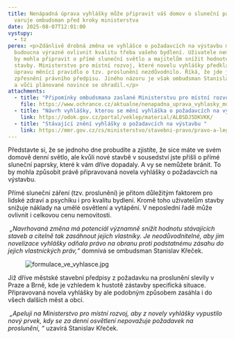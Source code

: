 ```yaml
---
title: Nenápadná úprava vyhlášky může připravit váš domov o sluneční paprsky,
  varuje ombudsman před kroky ministerstva
date: 2025-08-07T12:01:00
vystupy:
  - tz
perex: <p>Zdánlivě drobná změna ve vyhlášce o požadavcích na výstavbu může do
  budoucna výrazně ovlivnit kvalitu třeba vašeho bydlení. Uživatele nemovitosti
  by mohla připravit o přímé sluneční světlo a majitelům snížit hodnotu jejich
  stavby. Ministerstvo pro místní rozvoj, které novelu vyhlášky předkládá, navíc
  úpravu měnící pravidlo o tzv. proslunění nezdůvodnilo. Říká, že jde jen o
  zpřesnění právního předpisu. Jiného názoru je však ombudsman Stanislav Křeček
  a vůči plánované novince se ohradil.</p>
attachments:
  - title: "Připomínky ombudsmana zaslané Ministerstvu pro místní rozvoj "
    file: https://www.ochrance.cz/aktualne/nenapadna_uprava_vyhlasky_muze_pripravit_vas_domov_o_slunecni_paprsky_varuje_ombudsman_pred_kroky_ministerstva/35017-25_pripominky_vyhlaska_o_pozadavcich_na_vystavbu.pdf
  - title: "Návrh vyhlášky, kterou se mění vyhláška o požadavcích na výstavbu "
    link: https://odok.gov.cz/portal/veklep/material/ALBSDJ5DKVKK/
  - title: "Stávající znění vyhlášky o požadavcích na výstavbu "
    link: https://mmr.gov.cz/cs/ministerstvo/stavebni-pravo/pravo-a-legislativa/novy-stavebni-zakon/vyhlasky/navrh-vyhlasky-o-pozadavcich-na-vystavbu
---
```

<p>Představte si, že se jednoho dne probudíte a zjistíte, že sice máte ve svém domově denní světlo, ale kvůli nové stavbě v&nbsp;sousedství jste přišli o přímé sluneční paprsky, které k&nbsp;vám dříve dopadaly. A vy se nemůžete bránit. To by mohla způsobit právě připravovaná novela vyhlášky o požadavcích na výstavbu.</p>
<p>Přímé sluneční záření (tzv. proslunění) je přitom důležitým faktorem pro lidské zdraví a psychiku i pro kvalitu bydlení. Kromě toho uživatelům stavby snižuje náklady na umělé osvětlení a vytápění. V&nbsp;neposlední řadě může ovlivnit i celkovou cenu nemovitosti.</p>
<p>
<i>&nbsp;„Navrhovaná změna má potenciál významně snížit hodnotu stávajících staveb a citelně tak zasáhnout jejich vlastníky. Je neodůvodnitelné, aby jim novelizace vyhlášky odňala právo na obranu proti podstatnému zásahu do jejich vlastnických práv,“&nbsp;</i>domnívá se ombudsman Stanislav Křeček.&nbsp;</p>
<figure class="image">
<img src="https://www.ochrance.cz/aktualne/nenapadna_uprava_vyhlasky_muze_pripravit_vas_domov_o_slunecni_paprsky_varuje_ombudsman_pred_kroky_ministerstva/formulace_ve_vyhlasce.jpg" alt="formulace_ve_vyhlasce.jpg"></figure>
<p>Již dříve městské stavební předpisy z&nbsp;požadavku na proslunění slevily v Praze a Brně, kde je vzhledem k&nbsp;hustotě zástavby specifická situace. Připravovaná novela vyhlášky by ale podobným způsobem zasáhla i do všech dalších měst a obcí.&nbsp;</p>
<p>
<i>&nbsp;„Apeluji na Ministerstvo pro místní rozvoj, aby z&nbsp;novely vyhlášky vypustilo nový prvek, kdy se&nbsp;za denní osvětlení nepovažuje požadavek na proslunění</i>, 
<i>“</i> uzavírá Stanislav Křeček.</p>
